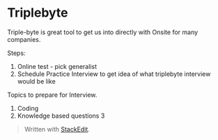 # Triplebyte

Triple-byte is great tool to get us into directly with Onsite for many companies.

Steps:
1. Online test - pick generalist
2. Schedule Practice Interview to get idea of what triplebyte interview would be like

Topics to prepare for Interview.

1. Coding
2. Knowledge based questions
	3
> Written with [StackEdit](https://stackedit.io/).
<!--stackedit_data:
eyJoaXN0b3J5IjpbMTk3MTg2ODYxMl19
-->